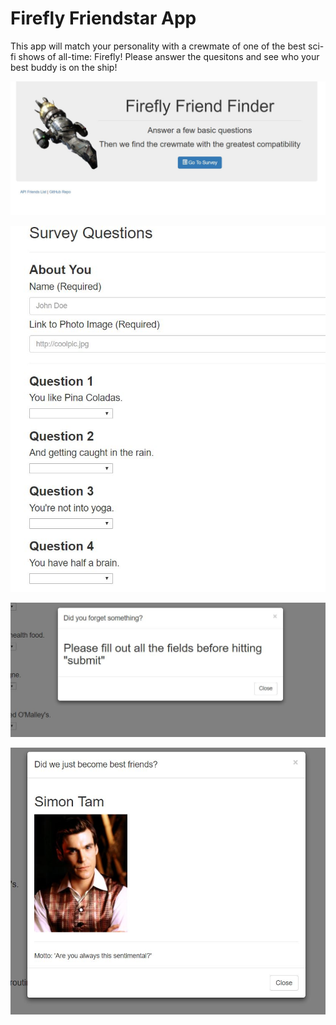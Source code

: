 <h1>Firefly Friendstar App</h1>

This app will match your personality with a crewmate of one of the best sci-fi shows of all-time: Firefly! Please answer the quesitons and see who your best buddy is on the ship!

![alt text](firefly1.JPG)

![alt text](firefly2.JPG)

![alt text](firefly3.JPG)

![alt text](firefly4.JPG)


